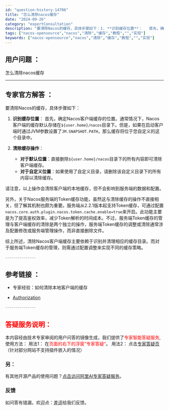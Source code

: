 ```yaml
---
id: "question-history-14706"
title: "怎么清除nacos缓存"
date: "2024-09-26"
category: "expertConsultation"
description: "要清除Nacos的缓存，具体步骤如下：1. **识别缓存位置**：   首先，确定Nacos客户端缓存的位置。通常情况下，Nacos客户端的缓存默认存储在`$user.home/nacos`目录下。但是，如果在启动客户端时通过JVM参数设置了`JM.SNAPSHOT.PATH`，那么缓存将位于您自定"
tags: ["nacos-opensource","nacos","清除","缓存","教程","","实现"]
keywords: ["nacos-opensource","nacos","清除","缓存","教程","","实现"]
---
```


## 用户问题 ： 
 怎么清除nacos缓存  

---------------
## 专家官方解答 ：

要清除Nacos的缓存，具体步骤如下：

1. **识别缓存位置**：
   首先，确定Nacos客户端缓存的位置。通常情况下，Nacos客户端的缓存默认存储在`${user.home}/nacos`目录下。但是，如果在启动客户端时通过JVM参数设置了`JM.SNAPSHOT.PATH`，那么缓存将位于您自定义的这个目录中。

2. **清除缓存操作**：
   - **对于默认位置**：直接删除`${user.home}/nacos`目录下的所有内容即可清除客户端缓存。
   - **对于自定义位置**：如果使用了自定义目录，请删除该自定义目录下的所有内容以清除缓存。

请注意，以上操作会清除客户端的本地缓存，但不会影响到服务端的数据和配置。

另外，关于Nacos服务端的Token缓存功能，虽然这与清除缓存的操作不直接相关，但了解其机制也颇为重要。服务端从2.2.1版本起支持Token缓存，可通过配置`nacos.core.auth.plugin.nacos.token.cache.enable=true`来开启。此功能主要是为了提高鉴权效率，减少Token解析的时间成本。不过，服务端Token缓存的管理与客户端缓存的清除是两个独立的操作，服务端Token缓存的调整或清除通常涉及配置修改或服务端管理操作，而非直接删除文件。

综上所述，清除Nacos客户端缓存主要依赖于识别并清理相应的缓存目录。而对于服务端Token缓存的管理，则需通过配置调整来实现不同的缓存策略。


<font color="#949494">---------------</font> 


## 参考链接 ：

* 专家经验：如何清除本地客户端的缓存 
 
 * [Authorization](https://nacos.io/docs/latest/guide/user/auth)


 <font color="#949494">---------------</font> 
 


## <font color="#FF0000">答疑服务说明：</font> 

本内容经由技术专家审阅的用户问答的镜像生成，我们提供了<font color="#FF0000">专家智能答疑服务</font>,使用方法：
用法1： 在<font color="#FF0000">页面的右下的浮窗”专家答疑“</font>。
用法2： 点击[专家答疑页](https://answer.opensource.alibaba.com/docs/intro)（针对部分网站不支持插件嵌入的情况）
### 另：


有其他开源产品的使用问题？[点击访问阿里AI专家答疑服务](https://answer.opensource.alibaba.com/docs/intro)。
### 反馈
如问答有错漏，欢迎点：[差评](https://ai.nacos.io/user/feedbackByEnhancerGradePOJOID?enhancerGradePOJOId=14727)给我们反馈。
